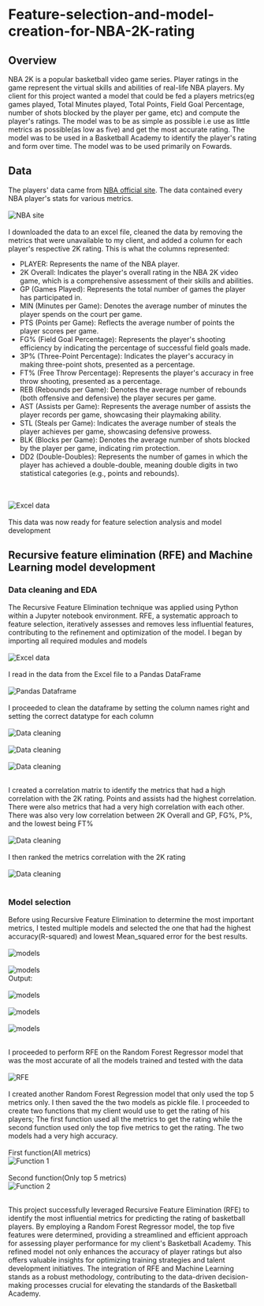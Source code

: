 # Feature-selection-and-model-creation-for-NBA-2K-rating
## Overview

NBA 2K is a popular basketball video game series. Player ratings in the game represent the virtual skills and abilities of real-life NBA players. My client for this project wanted a model that could be fed a players metrics(eg games played, Total Minutes played, Total Points, Field Goal Percentage, number of shots blocked by the player per game, etc) and compute the player's ratings. The model was to be as simple as possible i.e use as little metrics as possible(as low as five) and get the most accurate rating. The model was to be used in a Basketball Academy to identify the player's rating and form over time. The model was to be used primarily on Fowards.

## Data
The players' data came from [NBA official site](https://www.nba.com/stats/players/traditional?PlayerExperience=Veteran&PlayerPosition=F&dir=A&sort=PLUS_MINUS). The data contained every NBA player's stats for various metrics.<br><br/>
![NBA site](./Images/NBASite.png)<br><br>
I downloaded the data to an excel file, cleaned the data by removing the metrics that were unavailable to my client, and added a column for each player's respective 2K rating. This is what the columns represented:
* PLAYER: Represents the name of the NBA player.
* 2K Overall: Indicates the player's overall rating in the NBA 2K video game, which is a comprehensive assessment of their skills and abilities.
* GP (Games Played): Represents the total number of games the player has participated in.
* MIN (Minutes per Game): Denotes the average number of minutes the player spends on the court per game.
* PTS (Points per Game): Reflects the average number of points the player scores per game.
* FG% (Field Goal Percentage): Represents the player's shooting efficiency by indicating the percentage of successful field goals made.
* 3P% (Three-Point Percentage): Indicates the player's accuracy in making three-point shots, presented as a percentage.
* FT% (Free Throw Percentage): Represents the player's accuracy in free throw shooting, presented as a percentage.
* REB (Rebounds per Game): Denotes the average number of rebounds (both offensive and defensive) the player secures per game.
* AST (Assists per Game): Represents the average number of assists the player records per game, showcasing their playmaking ability.
* STL (Steals per Game): Indicates the average number of steals the player achieves per game, showcasing defensive prowess.
* BLK (Blocks per Game): Denotes the average number of shots blocked by the player per game, indicating rim protection.
* DD2 (Double-Doubles): Represents the number of games in which the player has achieved a double-double, meaning double digits in two statistical categories (e.g., points and rebounds).

<br><br>
![Excel data](./Images/Exceldata.png)<br><br>
This data was now ready for feature selection analysis and model development

## Recursive feature elimination (RFE) and Machine Learning model development
### Data cleaning and EDA
The Recursive Feature Elimination technique was applied using Python within a Jupyter notebook environment. RFE, a systematic approach to feature selection, iteratively assesses and removes less influential features, contributing to the refinement and optimization of the model.
I began by importing all required modules and models<br><br>
![Excel data](./Images/Exceldata.png)<br><br>
I read in the data from the Excel file to a Pandas DataFrame<br><br>
![Pandas Dataframe](./Images/PythonDF.png)<br><br>
I proceeded to clean the dataframe by setting the column names right and setting the correct datatype for each column<br><br>
![Data cleaning](./Images/Datacleaning.png)<br><br>
![Data cleaning](./Images/Datacleaning2.png)<br><br>
![Data cleaning](./Images/DFInfo.png)<br><br>

I created a correlation matrix to identify the metrics that had a high correlation with the 2K rating. Points and assists had the highest correlation. There were also metrics that had a very high correlation with each other. There was also very low correlation between 2K Overall and GP, FG%, P%, and the lowest being FT%<br><br>
![Data cleaning](./Images/Corr.png)<br><br>
I then ranked the metrics correlation with the 2K rating<br><br>
![Data cleaning](./Images/CorrRating.png)<br><br>

### Model selection
Before using Recursive Feature Elimination to determine the most important metrics, I tested multiple models and selected the one that had the highest accuracy(R-squared) and lowest Mean_squared error for the best results.<br><br>
![models](./Images/Models1.png)<br><br>
![models](./Images/Models2.png)<br>
Output:<br><br>
![models](./Images/ModelsResults1.png)<br><br>
![models](./Images/ModelsResults2.png)<br><br>
![models](./Images/ModelsResults3.png)<br><br>

I proceeded to perform RFE on the Random Forest Regressor model that was the most accurate of all the models trained and tested with the data<br><br>
![RFE](./Images/RFECode.png)<br><br>
I created another Random Forest Regression model that only used the top 5 metrics only. I then saved the the two models as pickle file. I proceeded to create two functions that my client would use to get the rating of his players;
The first function used all the metrics to get the rating while the second function used only the top five metrics to get the rating. The two models had a very high accuracy.<br><br>
First function(All metrics)<br>
![Function 1](./Images/Func1.png)<br><br>
Second function(Only top 5 metrics)<br>
![Function 2](./Images/Func2.png)<br><br>


This project successfully leveraged Recursive Feature Elimination (RFE) to identify the most influential metrics for predicting the rating of basketball players. By employing a Random Forest Regressor model, the top five features were determined, providing a streamlined and efficient approach for assessing player performance for my client's Basketball Academy. This refined model not only enhances the accuracy of player ratings but also offers valuable insights for optimizing training strategies and talent development initiatives. The integration of RFE and Machine Learning stands as a robust methodology, contributing to the data-driven decision-making processes crucial for elevating the standards of the Basketball Academy.
